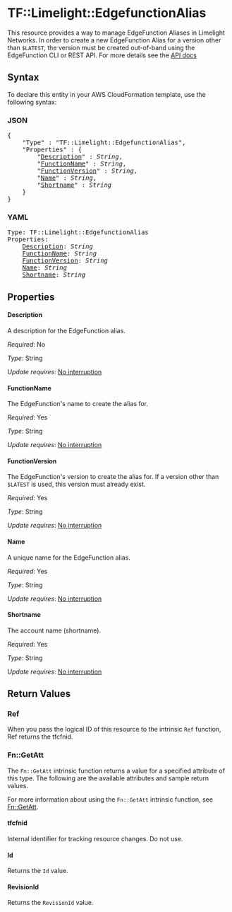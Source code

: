 # TF::Limelight::EdgefunctionAlias

This resource provides a way to manage EdgeFunction Aliases in Limelight Networks.
In order to create a new EdgeFunction Alias for a version other than `$LATEST`, the version
must be created out-of-band using the EdgeFunction CLI or REST API.
For more details see the [API docs](https://support.limelight.com/public/openapi/edgefunctions/index.html#tag/Aliases)

## Syntax

To declare this entity in your AWS CloudFormation template, use the following syntax:

### JSON

<pre>
{
    "Type" : "TF::Limelight::EdgefunctionAlias",
    "Properties" : {
        "<a href="#description" title="Description">Description</a>" : <i>String</i>,
        "<a href="#functionname" title="FunctionName">FunctionName</a>" : <i>String</i>,
        "<a href="#functionversion" title="FunctionVersion">FunctionVersion</a>" : <i>String</i>,
        "<a href="#name" title="Name">Name</a>" : <i>String</i>,
        "<a href="#shortname" title="Shortname">Shortname</a>" : <i>String</i>
    }
}
</pre>

### YAML

<pre>
Type: TF::Limelight::EdgefunctionAlias
Properties:
    <a href="#description" title="Description">Description</a>: <i>String</i>
    <a href="#functionname" title="FunctionName">FunctionName</a>: <i>String</i>
    <a href="#functionversion" title="FunctionVersion">FunctionVersion</a>: <i>String</i>
    <a href="#name" title="Name">Name</a>: <i>String</i>
    <a href="#shortname" title="Shortname">Shortname</a>: <i>String</i>
</pre>

## Properties

#### Description

A description for the EdgeFunction alias.

_Required_: No

_Type_: String

_Update requires_: [No interruption](https://docs.aws.amazon.com/AWSCloudFormation/latest/UserGuide/using-cfn-updating-stacks-update-behaviors.html#update-no-interrupt)

#### FunctionName

The EdgeFunction's name to create the alias for.

_Required_: Yes

_Type_: String

_Update requires_: [No interruption](https://docs.aws.amazon.com/AWSCloudFormation/latest/UserGuide/using-cfn-updating-stacks-update-behaviors.html#update-no-interrupt)

#### FunctionVersion

The EdgeFunction's version to create the alias for.
If a version other than `$LATEST` is used, this version must already exist.

_Required_: Yes

_Type_: String

_Update requires_: [No interruption](https://docs.aws.amazon.com/AWSCloudFormation/latest/UserGuide/using-cfn-updating-stacks-update-behaviors.html#update-no-interrupt)

#### Name

A unique name for the EdgeFunction alias.

_Required_: Yes

_Type_: String

_Update requires_: [No interruption](https://docs.aws.amazon.com/AWSCloudFormation/latest/UserGuide/using-cfn-updating-stacks-update-behaviors.html#update-no-interrupt)

#### Shortname

The account name (shortname).

_Required_: Yes

_Type_: String

_Update requires_: [No interruption](https://docs.aws.amazon.com/AWSCloudFormation/latest/UserGuide/using-cfn-updating-stacks-update-behaviors.html#update-no-interrupt)

## Return Values

### Ref

When you pass the logical ID of this resource to the intrinsic `Ref` function, Ref returns the tfcfnid.

### Fn::GetAtt

The `Fn::GetAtt` intrinsic function returns a value for a specified attribute of this type. The following are the available attributes and sample return values.

For more information about using the `Fn::GetAtt` intrinsic function, see [Fn::GetAtt](https://docs.aws.amazon.com/AWSCloudFormation/latest/UserGuide/intrinsic-function-reference-getatt.html).

#### tfcfnid

Internal identifier for tracking resource changes. Do not use.

#### Id

Returns the <code>Id</code> value.

#### RevisionId

Returns the <code>RevisionId</code> value.

